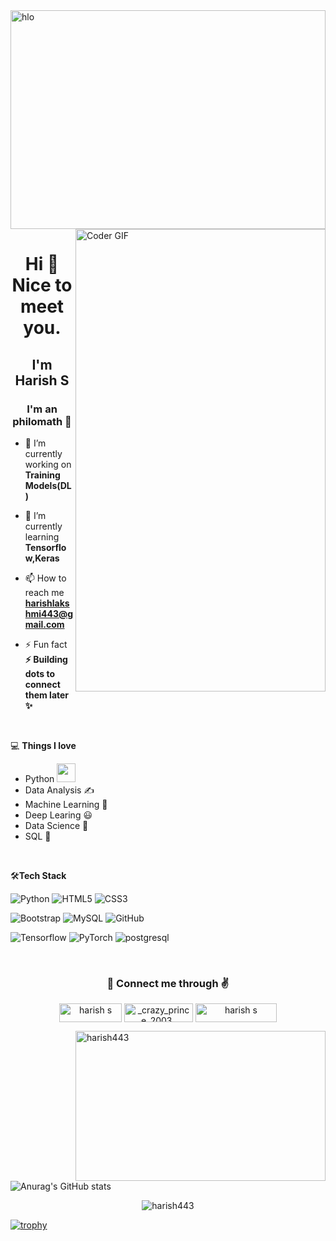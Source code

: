 <img align="center" src="https://previews.123rf.com/images/karpenkoilia/karpenkoilia1703/karpenkoilia170300025/74775026-vector-line-web-concept-for-programming-modern-linear-banner.jpg" alt="hlo" height="350" width="100%">
<img align="right" src="https://37.media.tumblr.com/a5b210865cf400a21f2b8fb912c12775/tumblr_n9p276dJa91shpedgo1_400.gif" alt="Coder GIF" width="400" height="740">

<h1 align="center">Hi 👋 Nice to meet you.<br></h1>
 <h2 align="center"> I'm Harish S</h2>

<h3 align="center">I'm an philomath 💖</h3>

- 🔭 I’m currently working on **Training Models(DL)**

- 🌱 I’m currently learning **Tensorflow,Keras**

- 📫 How to reach me **harishlakshmi443@gmail.com**

- ⚡ Fun fact **⚡ Building dots to connect them later ✨**
<br>
  
  💻 **Things I love**
- Python <img src="https://media.giphy.com/media/WUlplcMpOCEmTGBtBW/giphy.gif" width="30"> 
- Data Analysis ✍️
- Machine Learning 🧐
- Deep Learing 😃
- Data Science 😬
- SQL 🧐

<br> 

🛠**Tech Stack**

  ![Python](https://img.shields.io/badge/-Python-000000?style=flat&logo=python)
  ![HTML5](https://img.shields.io/badge/-HTML5-000000?style=flat&logo=HTML5)
  ![CSS3](https://img.shields.io/badge/-CSS3-000000?style=flat&logo=CSS3)

  ![Bootstrap](https://img.shields.io/badge/-Bootstrap-000000?style=flat&logo=bootstrap)
  ![MySQL](https://img.shields.io/badge/-MySQL-000000?style=flat&logo=MySQL)
  ![GitHub](https://img.shields.io/badge/-GitHub-000000?style=flat&logo=github&logoColor=FFFFFF)

  ![Tensorflow](https://img.shields.io/badge/-Tensorflow-000000?style=flat&logo=tensorflow)
  ![PyTorch](https://img.shields.io/badge/-PyTorch-000000?style=flat&logo=pytorch)
  ![postgresql](https://img.shields.io/badge/postgresql-000000?style=flat-square&logo=postgresql)
  
  <br>

<h3 align="center"> 🤞 Connect me through ✌</h3>
<p align="center">
<a href="https://linkedin.com/in/harish s" target="blank"><img align="center" src="https://img.shields.io/badge/LinkedIn-0077B5?style=for-the-badge&logo=linkedin&logoColor=white" alt="harish s" height="30" width="100" /></a>
<a href="https://instagram.com/_crazy_prince_2003_" target="blank"><img align="center" src="https://img.shields.io/badge/Instagram-E4405F?style=for-the-badge&logo=instagram&logoColor=white" alt="_crazy_prince_2003_" height="30" width="110" /></a>
<a href="https://www.hackerrank.com/harish s" target="blank"><img align="center" src="https://img.shields.io/badge/HackerRank-00EA64.svg?style=for-the-badge&logo=HackerRank&logoColor=white" alt="harish s" height="30" width="130" /></a>
</p>

<p><img align="right" src="https://github-readme-stats.vercel.app/api/top-langs?username=harish443&show_icons=true&locale=en&layout=compact" alt="harish443" height="240" width="400" /></p><br>

![Anurag's GitHub stats](https://github-readme-stats.vercel.app/api?username=Harish443&show_icons=true&theme=radical)

<p align="center"> <img src="https://komarev.com/ghpvc/?username=harish443&label=Profile%20views&color=0e75b6&style=flat" alt="harish443" /> </p>


[![trophy](https://github-profile-trophy.vercel.app/?username=Harish443&column=-1&theme=dracula)](https://github.com/ryo-ma/github-profile-trophy)
